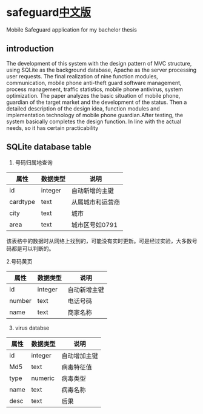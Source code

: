 # safeguard[中文版](https://github.com/chinapumpkin/safeguard/blob/master/%E8%AF%B4%E6%98%8E.md)

Mobile Safeguard application for my bachelor thesis
## introduction
The development of this system with the design pattern of MVC structure, using SQLite as the background database, Apache as the server processing user requests. The final realization of nine function modules, communication, mobile phone anti-theft guard software management, process management, traffic statistics, mobile phone antivirus, system optimization. The paper analyzes the basic situation of mobile phone, guardian of the target market and the development of the status. Then a detailed description of the design idea, function modules and implementation technology of mobile phone guardian.After testing, the system basically completes the design function. In line with the actual needs, so it has certain practicability

## SQLite database table
1. 号码归属地查询

|属性|数据类型|说明|
|---|---|---|
|id|integer|自动新增的主键|
|cardtype|text|从属城市和运营商|
|city|text|城市|
|area|text|城市区号如0791|
该表格中的数据时从网络上找到的，可能没有实时更新。可是经过实验，大多数号码都是可以判断的。

2.号码黄页

|属性|数据类型|说明|
|---|---|---|
|id|integer|自动新增主键|
|number|text|电话号码|
|name|text|商家名称|

3. virus databse

|属性|数据类型|说明|
|---|---|---|
|id|integer|自动增加主键|
|Md5|text|病毒特征值|
|type|numeric|病毒类型|
|name|text|病毒名称|
|desc|text|后果|





